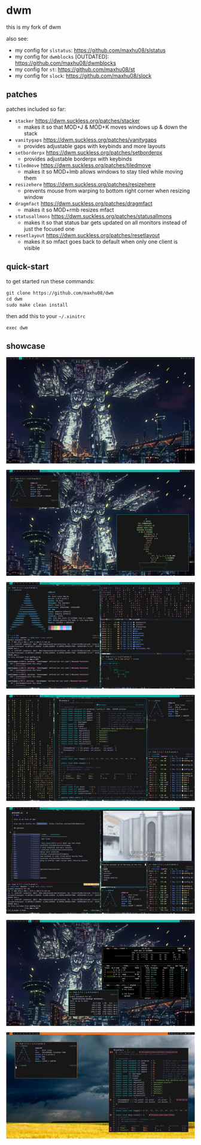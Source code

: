 # dwm

this is my fork of dwm

also see:

- my config for `slstatus`: https://github.com/maxhu08/slstatus
- my config for `dwmblocks` [OUTDATED]: https://github.com/maxhu08/dwmblocks
- my config for `st`: https://github.com/maxhu08/st
- my config for `slock`: https://github.com/maxhu08/slock

## patches

patches included so far:

- `stacker` https://dwm.suckless.org/patches/stacker
  - makes it so that MOD+J & MOD+K moves windows up & down the stack
- `vanitygaps` https://dwm.suckless.org/patches/vanitygaps
  - provides adjustable gaps with keybinds and more layouts
- `setborderpx` https://dwm.suckless.org/patches/setborderpx
  - provides adjustable borderpx with keybinds
- `tiledmove` https://dwm.suckless.org/patches/tiledmove
  - makes it so MOD+lmb allows windows to stay tiled while moving them
- `resizehere` https://dwm.suckless.org/patches/resizehere
  - prevents mouse from warping to bottom right corner when resizing window
- `dragmfact` https://dwm.suckless.org/patches/dragmfact
  - makes it so MOD+rmb resizes mfact
- `statusallmons` https://dwm.suckless.org/patches/statusallmons
  - makes it so that status bar gets updated on all monitors instead of just the focused one
- `resetlayout` https://dwm.suckless.org/patches/resetlayout
  - makes it so mfact goes back to default when only one client is visible

## quick-start

to get started run these commands:

```
git clone https://github.com/maxhu08/dwm
cd dwm
sudo make clean install
```

then add this to your `~/.xinitrc`

```
exec dwm
```

## showcase

![1](./screenshots/1.png)

![2](./screenshots/2.png)

![3](./screenshots/3.png)

![4](./screenshots/4.png)

![5](./screenshots/5.png)

![6](./screenshots/6.png)

![t](./screenshots/t.png)
